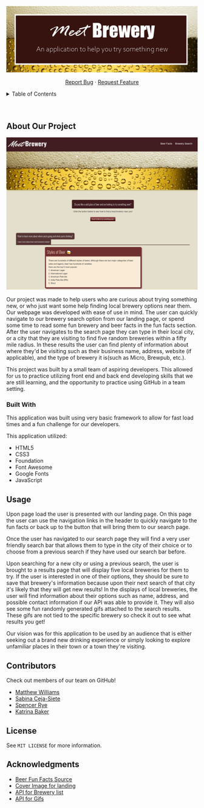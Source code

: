 ![cover image](./assets/images/Illustration.png)  

  <p align="center">
    <a href="https://github.com/matwll/nearby-breweries/issues">Report Bug</a>
    ·
    <a href="https://github.com/matwll/nearby-breweries/issues">Request Feature</a>
  </p>
</div>



<!-- TABLE OF CONTENTS -->
<details>
  <summary>Table of Contents</summary>
  <ol>
    <li>
      <a href="#about-the-project">About The Project</a>
      <ul>
        <li><a href="#built-with">Built With</a></li>
      </ul>
    </li>
    <li><a href="#usage">Usage</a></li>
    <li><a href="#contributing">Contributing</a></li>
    <li><a href="#license">License</a></li>
    <li><a href="#contact">Contact</a></li>
    <li><a href="#acknowledgments">Acknowledgments</a></li>
  </ol>
</details>

<br />
<br />

<!-- ABOUT OUR PROJECT -->
## About Our Project

<!-- ![webpage screenshot](./assets/images/webpage-screenshot.png) -->
<img src="assets/images/webpage-screenshot.png" width="600" text-align="center">

Our project was made to help users who are curious about trying something new, or who just want some help finding local brewery options near them. Our webpage was developed with ease of use in mind. The user can quickly navigate to our brewery search option from our landing page, or spend some time to read some fun brewery and beer facts in the fun facts section. After the user navigates to the search page they can type in their local city, or a city that they are visiting to find five random breweries within a fifty mile radius. In these results the user can find plenty of information about where they'd be visiting such as their business name, address, website (if applicable), and the type of brewery it is(such as Micro, Brewpub, etc.).


This project was built by a small team of aspiring developers. This allowed for us to practice utilizing front end and back end developing skills that we are still learning, and the opportunity to practice using GitHub in a team setting. 




### Built With

This application was built using very basic framework to allow for fast load times and a fun challenge for our developers.


This application utilized:
* HTML5
* CSS3
* Foundation
* Font Awesome
* Google Fonts
* JavaScript





<!-- USAGE EXAMPLES -->
## Usage

Upon page load the user is presented with our landing page. On this page the user can use the navigation links in the header to quickly navigate to the fun facts or back up to the button that will bring them to our search page. 


Once the user has navigated to our search page they will find a very user friendly search bar that allows them to type in the city of their choice or to choose from a previous search if they have used our search bar before.


Upon searching for a new city or using a previous search, the user is brought to a results page that will display five local breweries for them to try. If the user is interested in one of their options, they should be sure to save that brewery's information because upon their next search of that city it's likely that they will get new results! In the displays of local breweries, the user will find information about their options such as name, address, and possible contact information if our API was able to provide it. They will also see some fun randomly generated gifs attached to the search results. These gifs are not tied to the specific brewery so check it out to see what results you get!


Our vision was for this application to be used by an audience that is either seeking out a brand new drinking experience or simply looking to explore unfamiliar places in their town or a town they're visiting.



<!-- CONTRIBUTORS -->
## Contributors

Check out members of our team on GitHub!

* [Matthew Williams](https://github.com/matwll)
* [Sabina Ceja-Siete](https://github.com/unisabi)
* [Spencer Rye](https://github.com/Syre11)
* [Katrina Baker](https://github.com/katbakr)



<!-- LICENSE -->
## License

See `MIT LICENSE` for more information.


<!-- ACKNOWLEDGMENTS -->
## Acknowledgments

* [Beer Fun Facts Source](https://facts.net/beer-facts/#:~:text=01Beer's%20core%20ingredients%20are,47%20million%20kiloliters%20per%20year)
* [Cover Image for landing](https://timelinecovers.pro/covers/food-and-drinks/beer_facebook-cover-photo)
* [API for Brewery list](https://www.openbrewerydb.org/documentation)
* [API for Gifs](https://developers.giphy.com/)
